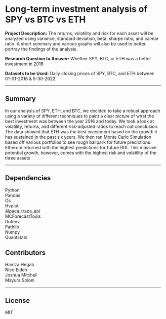 # Long-term investment analysis of SPY vs BTC vs ETH

**Project Description:** The returns, volatility and risk for each asset will be analyzed using variance, standard deviation, beta, sharpe ratio, and calmar ratio. A short summary and various graphs will also be used to better portray the findings of the analysis.

**Research Question to Answer:** Whether SPY, BTC, or ETH was a better investment in 2016

**Datasets to be Used:** Daily closing prices of SPY, BTC, and ETH between 01-01-2016 & 5-30-2022

---

## Summary

In our analysis of SPY, ETH, and BTC, we decided to take a robust approach using a variety of different techniques to paint a clear picture of what the best investment was between the year 2016 and today. We took a look at volatility, returns, and different risk-adjusted ratios to reach out conclusion. The data showed that ETH was the best investment based on the growth it has sustained in the past six years. We then ran Monte Carlo Simulation based off various portfolios to see rough ballpark for future predictions. Etherum returned with the highest predictions for future ROI. This massive potential growth, however, comes with the highest risk and volatility of the three assets

---

## Dependencies

Python<br>
Pandas<br>
Os<br>
Hvplot<br>
Alpaca_trade_api<br>
MCForecastTools<br>
Dotenv<br>
Pathlib<br>
Numpy<br>
Quantstats<br>

## Contributors

Hamza Hegab<br>Nico Eiden<br>Joshua Mitchell<br>Mayura Solom

---

## License

MIT
